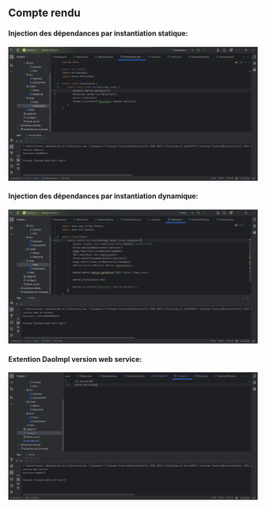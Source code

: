 <h2>Compte rendu </h2>
<h4>Injection des dépendances par instantiation statique:</h4>
<img src="Captures/capture1.png">
<h4>Injection des dépendances par instantiation dynamique:</h4>
<img src="Captures/capture2.png">
<h4>Extention DaoImpl version web service: </h4>
<img src="Captures/capture3.png">

